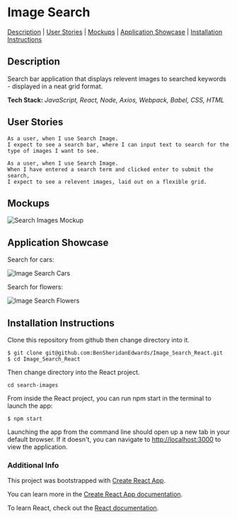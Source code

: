 # Image Search

[Description](#description) | [User Stories](#user-stories) | [Mockups](#mockups) | [Application Showcase](#app-showcase) | [Installation Instructions](#installation)

## <a name="description">Description</a>

Search bar application that displays relevent images to searched keywords - displayed in a neat grid format.

**Tech Stack:** *JavaScript, React, Node, Axios, Webpack, Babel, CSS, HTML*

## <a name="user-stories">User Stories</a>

```
As a user, when I use Search Image.
I expect to see a search bar, where I can input text to search for the type of images I want to see.
```
```
As a user, when I use Search Image. 
When I have entered a search term and clicked enter to submit the search,
I expect to see a relevent images, laid out on a flexible grid. 
```

## <a name="mockups">Mockups</a>

![Search Images Mockup](https://github.com/BenSheridanEdwards/Search_Images_React/blob/master/media/SearchImages-Mockup.png)

## <a name="app-showcase">Application Showcase</a>

Search for cars: 

![Image Search Cars](https://github.com/BenSheridanEdwards/Search_Images_React/blob/master/media/SearchImages-CarsSearch.png)

Search for flowers: 

![Image Search Flowers](https://github.com/BenSheridanEdwards/Search_Images_React/blob/master/media/SearchImages-FlowersSearch.png)

## <a name="installation">Installation Instructions</a>

Clone this repository from github then change directory into it.

```
$ git clone git@github.com:BenSheridanEdwards/Image_Search_React.git
$ cd Image_Search_React
```

Then change directory into the React project.
```
cd search-images
```
From inside the React project, you can run npm start in the terminal to launch the app:

```
$ npm start
```

Launching the app from the command line should open up a new tab in your default browser. If it doesn't, you can navigate to [http://localhost:3000](http://localhost:3000) to view the application.<br />

### Additional Info

This project was bootstrapped with [Create React App](https://github.com/facebook/create-react-app).

You can learn more in the [Create React App documentation](https://facebook.github.io/create-react-app/docs/getting-started).

To learn React, check out the [React documentation](https://reactjs.org/).
